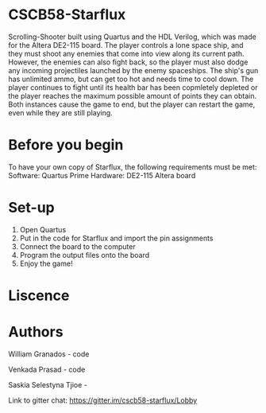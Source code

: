# CSCB58-Starflux
Scrolling-Shooter built using Quartus and the HDL Verilog, which was made for the Altera DE2-115 board. The player controls a lone space ship, and they must shoot any enemies that come into view along its current path. However, the enemies can also fight back, so the player must also dodge any incoming projectiles launched by the enemy spaceships. The ship's gun has unlimited ammo, but can get too hot and needs time to cool down. The player continues to fight until its health bar has been copmletely depleted or the player reaches the maximum possible amount of points they can obtain. Both instances cause the game to end, but the player can restart the game, even while they are still playing.

# Before you begin
To have your own copy of Starflux, the following requirements must be met:
Software: Quartus Prime
Hardware: DE2-115 Altera board

# Set-up
1. Open Quartus
2. Put in the code for Starflux and import the pin assignments
3. Connect the board to the computer
4. Program the output files onto the board
5. Enjoy the game!

# Liscence

# Authors
William Granados - code

Venkada Prasad - code

Saskia Selestyna Tjioe - 


Link to gitter chat:
https://gitter.im/cscb58-starflux/Lobby
